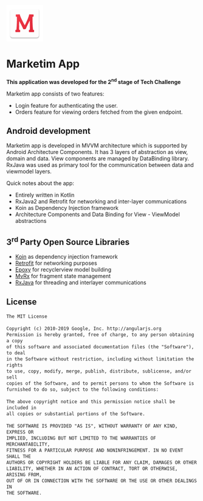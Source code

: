 ![Tivi](https://github.com/kemalatli/TechChallenge/blob/master/app/src/main/res/mipmap-xhdpi/ic_launcher.png?raw=true)

# Marketim App

**This application was developed for the 2<sup>nd</sup> stage of Tech Challenge**

Marketim app consists of two features:
* Login feature for authenticating the user.
* Orders feature for viewing orders fetched from the given endpoint.

## Android development

Marketim app is developed in MVVM architecture which is supported by Android Architecture Components. It has 3 layers of abstraction as view, domain and data. View components are managed by DataBinding library. RxJava was used as primary tool for the communication between data and viewmodel layers.

Quick notes about the app:

 * Entirely written in Kotlin
 * RxJava2 and Retrofit for networking and inter-layer communications
 * Koin as Dependency Injection framework
 * Architecture Components and Data Binding for View - ViewModel abstractions


## 3<sup>rd</sup> Party Open Source Libraries

 * [Koin](https://github.com/InsertKoinIO/koin) as dependency injection framework
 * [Retrofit](http://square.github.io/retrofit) for networking purposes
 * [Epoxy](https://github.com/airbnb/epoxy) for recyclerview model building
 * [MvRx](https://github.com/airbnb/mvrx) for fragment state management
 * [RxJava](https://github.com/ReactiveX/RxJava) for threading and interlayer communications


## License

```
The MIT License

Copyright (c) 2010-2019 Google, Inc. http://angularjs.org
Permission is hereby granted, free of charge, to any person obtaining a copy
of this software and associated documentation files (the "Software"), to deal
in the Software without restriction, including without limitation the rights
to use, copy, modify, merge, publish, distribute, sublicense, and/or sell
copies of the Software, and to permit persons to whom the Software is
furnished to do so, subject to the following conditions:

The above copyright notice and this permission notice shall be included in
all copies or substantial portions of the Software.

THE SOFTWARE IS PROVIDED "AS IS", WITHOUT WARRANTY OF ANY KIND, EXPRESS OR
IMPLIED, INCLUDING BUT NOT LIMITED TO THE WARRANTIES OF MERCHANTABILITY,
FITNESS FOR A PARTICULAR PURPOSE AND NONINFRINGEMENT. IN NO EVENT SHALL THE
AUTHORS OR COPYRIGHT HOLDERS BE LIABLE FOR ANY CLAIM, DAMAGES OR OTHER
LIABILITY, WHETHER IN AN ACTION OF CONTRACT, TORT OR OTHERWISE, ARISING FROM,
OUT OF OR IN CONNECTION WITH THE SOFTWARE OR THE USE OR OTHER DEALINGS IN
THE SOFTWARE.
```